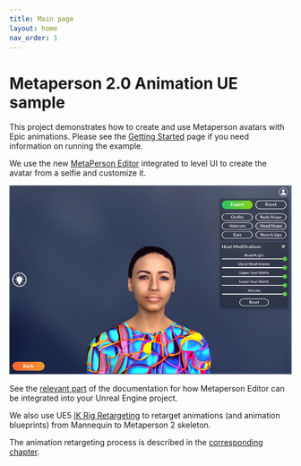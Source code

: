 ```yaml
---
title: Main page
layout: home
nav_order: 1
---
```


# [](#header-1)Metaperson 2.0 Animation UE sample

This project demonstrates how to create and use Metaperson avatars with Epic animations. Please see the [Getting Started](getting_started) page if you need information on running the example.

We use the new [MetaPerson Editor](https://docs.metaperson.avatarsdk.com/) integrated to level UI to create the avatar from a selfie and customize it. 

![MetaPerson editor](assets/img/editor01.png)

See the [relevant part](metaperson_editor_integration) of the documentation for how Metaperson Editor can be integrated into your Unreal Engine project.

We also use UE5 [IK Rig Retargeting](https://docs.unrealengine.com/5.0/en-US/ik-rig-animation-retargeting-in-unreal-engine/) to retarget animations (and animation blueprints) from Mannequin to Metaperson 2 skeleton. 

The animation retargeting process is described in the [corresponding chapter](animation_retargeting).

